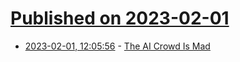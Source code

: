 # [Published on 2023-02-01](index.md)

* [2023-02-01, 12:05:56](https://news.ycombinator.com/item?id=34609379) - [The AI Crowd Is Mad](https://proofinprogress.com/posts/2023-02-01/the-ai-crowd-is-mad.html)
